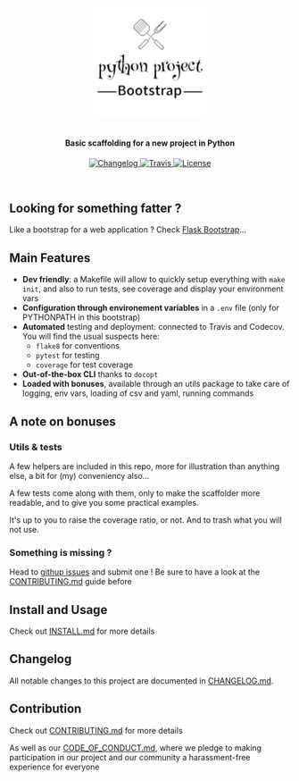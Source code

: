 <!-- markdownlint-disable -->
<h1 align="center" style="margin:1em">
  <img src="./docs/static/logo.png"
       alt="PyBootstrap"
       width="200">
</h1>

<h4 align="center">
  Basic scaffolding for a new project in Python
</h4>

<p align="center">
  <a href="https://github.com/ebreton/pybootstrap/blob/master/docs/CHANGELOG.md">
    <img src="https://img.shields.io/github/release/ebreton/pybootstrap.svg"
         alt="Changelog">
  </a>
  <a href="https://travis-ci.org/ebreton/pybootstrap">
    <img src="https://travis-ci.org/ebreton/pybootstrap.svg?branch=master"
         alt="Travis">
  </a>
  <a href="https://github.com/ebreton/pybootstrap/blob/master/LICENSE">
    <img src="https://img.shields.io/badge/license-MIT-blue.svg"
         alt="License" />
  </a>
</p>
<br>

## Looking for something fatter ?

Like a bootstrap for a web application ? Check [Flask Bootstrap](https://github.com/ebreton/flaskbootstrap)...

## Main Features

- **Dev friendly**: a Makefile will allow to quickly setup everything with `make init`, and also to run tests, see coverage and display your environment vars
- **Configuration through environement variables** in a `.env` file (only for PYTHONPATH in this bootstrap)
- **Automated** testing and deployment: connected to Travis and Codecov. You will find the usual suspects here:
    - `flake8` for conventions
    - `pytest` for testing
    - `coverage` for test coverage
- **Out-of-the-box CLI** thanks to `docopt`
- **Loaded with bonuses**, available through an utils package to take care of logging, env vars, loading of csv and yaml, running commands

## A note on bonuses 

### Utils & tests

A few helpers are included in this repo, more for illustration than anything else, a bit for (my) conveniency also...

A few tests come along with them, only to make the scaffolder more readable, and to give you some practical examples.

It's up to you to raise the coverage ratio, or not. And to trash what you will not use.

### Something is missing ?

Head to [githup issues](https://github.com/ebreton/flaskbootstrap/issues) and submit one ! Be sure to have a look at the [CONTRIBUTING.md](./docs/CONTRIBUTING.md) guide before

## Install and Usage

Check out [INSTALL.md](./docs/INSTALL.md) for more details

## Changelog

All notable changes to this project are documented in [CHANGELOG.md](./docs/CHANGELOG.md).

## Contribution

Check out [CONTRIBUTING.md](./docs/CONTRIBUTING.md) for more details

As well as our [CODE_OF_CONDUCT.md](./docs/CODE_OF_CONDUCT.md), where we pledge to making participation in our project and our community a harassment-free experience for everyone

